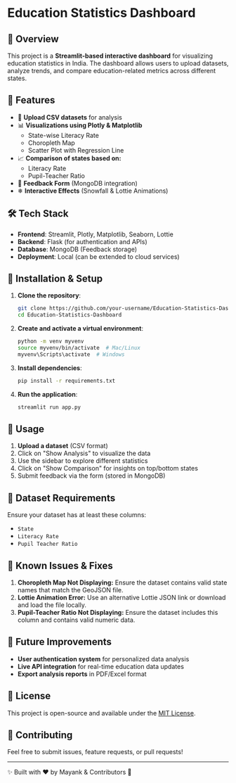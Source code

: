 # Education Statistics Dashboard

## 📌 Overview
This project is a **Streamlit-based interactive dashboard** for visualizing education statistics in India. The dashboard allows users to upload datasets, analyze trends, and compare education-related metrics across different states.

## 🚀 Features
- 📂 **Upload CSV datasets** for analysis
- 📊 **Visualizations using Plotly & Matplotlib**
  - State-wise Literacy Rate
  - Choropleth Map
  - Scatter Plot with Regression Line
- 📈 **Comparison of states based on:**
  - Literacy Rate
  - Pupil-Teacher Ratio
- 📝 **Feedback Form** (MongoDB integration)
- ❄ **Interactive Effects** (Snowfall & Lottie Animations)

## 🛠️ Tech Stack
- **Frontend**: Streamlit, Plotly, Matplotlib, Seaborn, Lottie
- **Backend**: Flask (for authentication and APIs)
- **Database**: MongoDB (Feedback storage)
- **Deployment**: Local (can be extended to cloud services)

## 🔧 Installation & Setup
1. **Clone the repository**:
   ```sh
   git clone https://github.com/your-username/Education-Statistics-Dashboard.git
   cd Education-Statistics-Dashboard
   ```
2. **Create and activate a virtual environment**:
   ```sh
   python -m venv myvenv
   source myvenv/bin/activate  # Mac/Linux
   myvenv\Scripts\activate  # Windows
   ```
3. **Install dependencies**:
   ```sh
   pip install -r requirements.txt
   ```
4. **Run the application**:
   ```sh
   streamlit run app.py
   ```

## 🎯 Usage
1. **Upload a dataset** (CSV format)
2. Click on "Show Analysis" to visualize the data
3. Use the sidebar to explore different statistics
4. Click on "Show Comparison" for insights on top/bottom states
5. Submit feedback via the form (stored in MongoDB)

## 📌 Dataset Requirements
Ensure your dataset has at least these columns:
- `State`
- `Literacy Rate`
- `Pupil Teacher Ratio`

## 📌 Known Issues & Fixes
1. **Choropleth Map Not Displaying:** Ensure the dataset contains valid state names that match the GeoJSON file.
2. **Lottie Animation Error:** Use an alternative Lottie JSON link or download and load the file locally.
3. **Pupil-Teacher Ratio Not Displaying:** Ensure the dataset includes this column and contains valid numeric data.

## 📌 Future Improvements
- **User authentication system** for personalized data analysis
- **Live API integration** for real-time education data updates
- **Export analysis reports** in PDF/Excel format

## 📜 License
This project is open-source and available under the [MIT License](LICENSE).

## 🙌 Contributing
Feel free to submit issues, feature requests, or pull requests!

---
✨ Built with ❤️ by Mayank & Contributors 🚀

